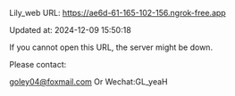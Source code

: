 Lily_web URL: https://ae6d-61-165-102-156.ngrok-free.app

Updated at: 2024-12-09 15:50:18

If you cannot open this URL, the server might be down.

Please contact: 

goley04@foxmail.com Or Wechat:GL_yeaH